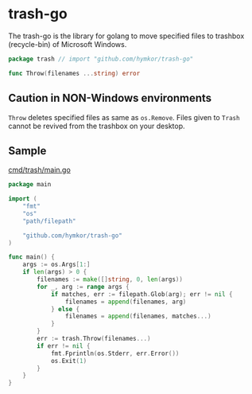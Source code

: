 trash-go
========

The trash-go is the library for golang to move specified files to trashbox (recycle-bin) of Microsoft Windows.

```go doc |
package trash // import "github.com/hymkor/trash-go"

func Throw(filenames ...string) error
```

Caution in NON-Windows environments
-----------------------------------

`Throw` deletes specified files as same as `os.Remove`.
Files given to `Trash` cannot be revived from the trashbox on your desktop.

Sample
------

[cmd/trash/main.go](cmd/trash/main.go)

```cmd/trash/main.go
package main

import (
    "fmt"
    "os"
    "path/filepath"

    "github.com/hymkor/trash-go"
)

func main() {
    args := os.Args[1:]
    if len(args) > 0 {
        filenames := make([]string, 0, len(args))
        for _, arg := range args {
            if matches, err := filepath.Glob(arg); err != nil {
                filenames = append(filenames, arg)
            } else {
                filenames = append(filenames, matches...)
            }
        }
        err := trash.Throw(filenames...)
        if err != nil {
            fmt.Fprintln(os.Stderr, err.Error())
            os.Exit(1)
        }
    }
}
```
